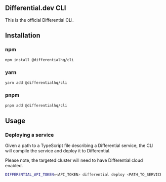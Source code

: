 ## Differential.dev CLI

This is the official Differential CLI.

## Installation

### npm

```bash
npm install @differentialhq/cli
```

### yarn

```bash
yarn add @differentialhq/cli
```

### pnpm

```bash
pnpm add @differentialhq/cli
```

## Usage

### Deploying a service

Given a path to a TypeScript file describing a Differential service, the CLI will compile the service and deploy it to Differential.

Please note, the targeted cluster will need to have Differential cloud enabled.

````bash
DIFFERENTIAL_API_TOKEN=<API_TOKEN> differential deploy <PATH_TO_SERVICE> --service="<SEVICE_NAME>" --cluster="<CLUSTER_ID>" ```
````
